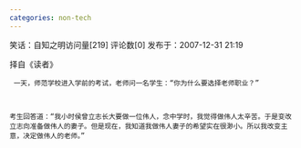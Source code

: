 ```yaml
---
categories: non-tech
---
```

笑话：自知之明访问量[219] 评论数[0] 发布于：2007-12-31 21:19

      



择自《读者》



     一天，师范学校进入学前的考试，老师问一名学生：“你为什么要选择老师职业？”



    考生回答道：“我小时侯曾立志长大要做一位伟人，念中学时，我觉得做伟人太辛苦。于是变改立志向准备做伟人的妻子。但是现在，我知道我做伟人妻子的希望实在很渺小。所以我改变主意，决定做伟人的老师。” 


